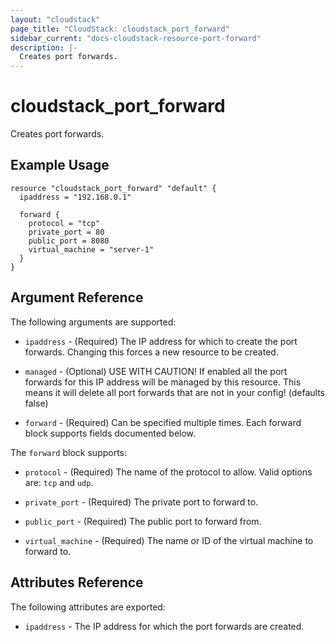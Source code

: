 ```yaml
---
layout: "cloudstack"
page_title: "CloudStack: cloudstack_port_forward"
sidebar_current: "docs-cloudstack-resource-port-forward"
description: |-
  Creates port forwards.
---
```


# cloudstack\_port\_forward

Creates port forwards.

## Example Usage

```
resource "cloudstack_port_forward" "default" {
  ipaddress = "192.168.0.1"

  forward {
    protocol = "tcp"
    private_port = 80
    public_port = 8080
    virtual_machine = "server-1"
  }
}
```

## Argument Reference

The following arguments are supported:

* `ipaddress` - (Required) The IP address for which to create the port forwards.
    Changing this forces a new resource to be created.

* `managed` - (Optional) USE WITH CAUTION! If enabled all the port forwards for
    this IP address will be managed by this resource. This means it will delete
    all port forwards that are not in your config! (defaults false)

* `forward` - (Required) Can be specified multiple times. Each forward block supports
    fields documented below.

The `forward` block supports:

* `protocol` - (Required) The name of the protocol to allow. Valid options are:
    `tcp` and `udp`.

* `private_port` - (Required) The private port to forward to.

* `public_port` - (Required) The public port to forward from.

* `virtual_machine` - (Required) The name or ID of the virtual machine to forward to.

## Attributes Reference

The following attributes are exported:

* `ipaddress` - The IP address for which the port forwards are created.
